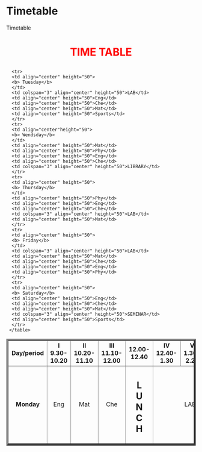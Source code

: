 # Timetable
Timetable
<!DOCTYPE html>
  <html>
   <body>
     <center><h1> <p style="color:red">TIME TABLE </h1></center>
      <table border="5" cellspacing="0" align="center">
      <!--<caption>Time Table</caption> -->
       <tr>
       <td align="center" height="50" width="100">
       <b>Day/period </b>
       </td>
       <td align="center" height="50" width="100">
       <b>I<br>9.30-10.20</b>
       <td align="center" height="50" width="100">
       <b>II<br>10.20-11.10</b>
       </td>
       <td align="center" height="50" width="100">
       <b>III<br>11.10-12.00</b>
       </td>
       <td align="center" height="50" width="100">
       <b>12.00-12.40</b>
       </td>
       <td align="center" height="50" width="100">
       <b>IV<br>12.40-1.30</b>
       </td>
       <td align="center" height="50" width="100">
       <b>V<br>1.30-2.20</b>
       </td>
       <td align="center" height="50" width="100">
       <b>VI<br>2.20-3.10</b>
       </td>
       <td align="center" height="50" width="100">
       <b>VII<br>3.10-4.00</b>
       </td>
       <tr>
      <td align="center" height="50">
      <b> Monday</b></td>
      <td align="center" height="50">Eng</td>
      <td align="center" height="50">Mat</td>
      <td align="center" height="50">Che</td>
      <td rowspan="6" align="center" height="50">
      <h2>L<br>U<br>N<br>C<br>H</h2>
      </td>
      <td colspan="3" align="center" height="50">LAB</td>
      <td align="center" height="50">Phy</td>
      </tr>
      
      <tr>
      <td align="center" height="50">
      <b> Tuesday</b>
      </td>
      <td colspan="3" align="center" height="50">LAB</td>
      <td align="center" height="50">Eng</td>
      <td align="center" height="50">Che</td>
      <td align="center" height="50">Mat</td>
      <td align="center" height="50">Sports</td>
      </tr>
      <tr>
      <td align="center"height="50">
      <b> Wendsday</b>
      </td>
      <td align="center" height="50">Mat</td>
      <td align="center" height="50">Phy</td>
      <td align="center" height="50">Eng</td>
      <td align="center" height="50">Che</td>
      <td colspan="3" align="center" height="50">LIBRARY</td>
      </tr>
      <tr>
      <td align="center" height="50">
      <b> Thursday</b>
      </td>
      <td align="center" height="50">Phy</td>
      <td align="center" height="50">Eng</td>
      <td align="center" height="50">Che</td>
      <td colspan="3" align="center" height="50">LAB</td>
      <td align="center" height="50">Mat</td>
      </tr>
      <tr>
      <td align="center" height="50">
      <b> Friday</b>
      </td>
      <td colspan="3" align="center" height="50">LAB</td>
      <td align="center" height="50">Mat</td>
      <td align="center" height="50">Che</td>
      <td align="center" height="50">Eng</td>
      <td align="center" height="50">Phy</td>
      </tr>
      <tr>
      <td align="center" height="50">
      <b> Saturday</b>
      <td align="center" height="50">Eng</td>
      <td align="center" height="50">Che</td>
      <td align="center" height="50">Mat</td>
      <td colspan="3" align="center" height="50">SEMINAR</td>
      <td align="center" height="50">Sports</td>
      </tr>
     </table>     
  </body>
  </html>
